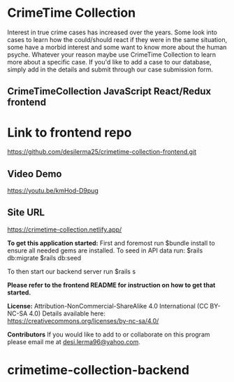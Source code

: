 # CrimeTime Collection
Interest in true crime cases has increased over the years. Some look into cases to learn how the could/should react if they were in the same situation, some have a morbid interest and some want to know more about the human psyche. Whatever your reason maybe use CrimeTime Collection to learn more about a specific case. If you'd like to add a case to our database, simply add in the details and submit through our case submission form. 

## CrimeTimeCollection JavaScript React/Redux frontend

# Link to frontend repo
https://github.com/desilerma25/crimetime-collection-frontend.git

## Video Demo
https://youtu.be/kmHod-D9pug

## Site URL
https://crimetime-collection.netlify.app/

**To get this application started:**
First and foremost run $bundle install to ensure all needed gems are installed. 
To seed in API data run:
$rails db:migrate
$rails db:seed

To then start our backend server run
$rails s

**Please refer to the frontend README for instruction on how to get that started.**

**License:**
Attribution-NonCommercial-ShareAlike 4.0 International (CC BY-NC-SA 4.0)
Details available here: https://creativecommons.org/licenses/by-nc-sa/4.0/

**Contributors**
If you would like to add to or collaborate on this program please email me at desi.lerma96@yahoo.com.

# crimetime-collection-backend

